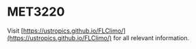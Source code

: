 # MET3220

Visit [https://ustropics.github.io/FLClimo/](https://ustropics.github.io/FLClimo/) for all relevant information.

